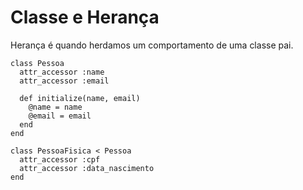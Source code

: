 # Classe e Herança

Herança é quando herdamos um comportamento de uma classe pai.

```
class Pessoa
  attr_accessor :name
  attr_accessor :email

  def initialize(name, email)
    @name = name
    @email = email
  end
end

class PessoaFisica < Pessoa
  attr_accessor :cpf
  attr_accessor :data_nascimento
end
```
